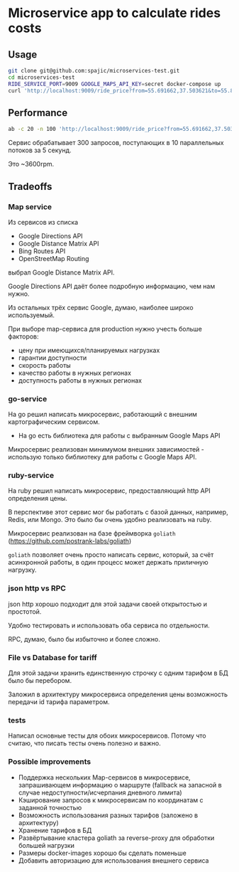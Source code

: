 # Microservice app to calculate rides costs

## Usage

```bash
git clone git@github.com:spajic/microservices-test.git
cd microservices-test
RIDE_SERVICE_PORT=9009 GOOGLE_MAPS_API_KEY=secret docker-compose up
curl 'http://localhost:9009/ride_price?from=55.691662,37.503621&to=55.809289,37.582365'
```

## Performance

```bash
ab -c 20 -n 100 'http://localhost:9009/ride_price?from=55.691662,37.503621&to=55.809289,37.582365'
```

Сервис обрабатывает 300 запросов, поступающих в 10 параллельных потоков за 5 секунд.

Это ~3600rpm.

## Tradeoffs

### Map service
Из сервисов из списка
  - Google Directions API
  - Google Distance Matrix API
  - Bing Routes API
  - OpenStreetMap Routing

выбрал Google Distance Matrix API.

Google Directions API даёт более подробную информацию, чем нам нужно.

Из остальных трёх сервис Google, думаю, наиболее широко используемый.

При выборе map-сервиса для production нужно учесть больше факторов:
  - цену при имеющихся/планируемых нагрузках
  - гарантии доступности
  - скорость работы
  - качество работы в нужных регионах
  - доступность работы в нужных регионах

### go-service
На go решил написать микросервис, работающий с внешним картографическим сервисом.

- На go есть библиотека для работы с выбранным Google Maps API

Микросервис реализован минимумом внешних зависимостей - использую только библиотеку для работы с Google Maps API.

### ruby-service
На ruby решил написать микросервис, предоставляющий http API определения цены.

В перспективе этот сервис мог бы работать с базой данных, например, Redis, или Mongo. Это было бы очень удобно реализовать на ruby.

Микросервис реализован на базе фреймворка `goliath` (https://github.com/postrank-labs/goliath)

`goliath` позволяет очень просто написать сервис, который, за счёт асинхронной работы, в один процесс может держать приличную нагрузку.

### json http vs RPC
json http хорошо подходит для этой задачи своей открытостью и простотой.

Удобно тестировать и использовать оба сервиса по отдельности.

RPC, думаю, было бы избыточно и более сложно.

### File vs Database for tariff
Для этой задачи хранить единственную строчку с одним тарифом в БД было бы перебором.

Заложил в архитектуру микросервиса определения цены возможность передачи id тарифа параметром.

### tests
Написал основные тесты для обоих микросервисов. Потому что считаю, что писать тесты очень полезно и важно.

### Possible improvements
- Поддержка нескольких Map-сервисов в микросервисе, запрашивающем информацию о маршруте (fallback на запасной в случае недоступности/исчерпания дневного лимита)
- Кэширование запросов к микросервисам по координатам с заданной точностью
- Возможность использования разных тарифов (заложено в архитектуру)
- Хранение тарифов в БД
- Развёртывание кластера goliath за reverse-proxy для обработки большей нагрузки
- Размеры docker-images хорошо бы сделать поменьше
- Добавить авторизацию для использования внешнего сервиса
